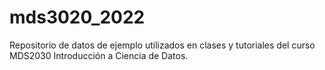 # mds3020_2022
Repositorio de datos de ejemplo utilizados en clases  y tutoriales del curso MDS2030 Introducción a Ciencia de Datos.
